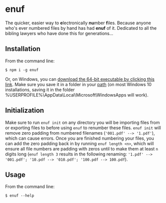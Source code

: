 # enuf
The quicker, easier way to **e**lectronically  **nu**mber **f**iles. Because anyone who's ever numbered files by hand has had **enuf** of it. Dedicated to all the bibling lawyers who have done this for generations...

## Installation
From the command line:
```
$ npm i -g enuf 
```

Or, on Windows, you can [download the 64-bit executable by clicking this link](./enuf.exe). Make sure you save it in a folder in your [path](https://www.computerhope.com/issues/ch000549.htm) (on most Windows 10 installations, saving it in the folder %USERPROFILE%\AppData\Local\Microsoft\WindowsApps will work).

## Initialization
Make sure to run `enuf init` on any directory you will be importing files from or exporting files to before using `enuf` to renumber these files. `enuf init` will remove zero padding from numbered filenames (`'001.pdf' --> '1.pdf'`), which can cause errors. Once you are finished numbering your files, you can add the zero padding back in by running `enuf length <n>`, which will ensure all file numbers are padding with zeros until to make them at least `n` digits long (`enuf length 3` results in the following renaming: `'1.pdf' --> '001.pdf'; '10.pdf --> '010.pdf'; '100.pdf --> 100.pdf`).

## Usage
From the command line:
```
$ enuf --help

